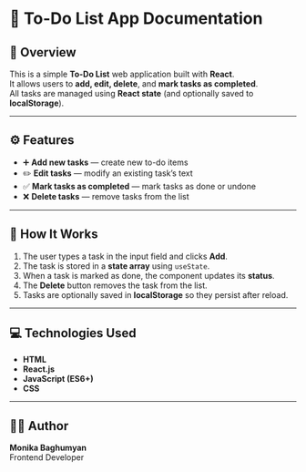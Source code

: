 # 📝 To-Do List App Documentation

## 📖 Overview
This is a simple **To-Do List** web application built with **React**.  
It allows users to **add, edit, delete**, and **mark tasks as completed**.  
All tasks are managed using **React state** (and optionally saved to **localStorage**).

---

## ⚙️ Features
- ➕ **Add new tasks** — create new to-do items  
- ✏️ **Edit tasks** — modify an existing task’s text  
- ✅ **Mark tasks as completed** — mark tasks as done or undone  
- ❌ **Delete tasks** — remove tasks from the list  

---

## 🚀 How It Works
1. The user types a task in the input field and clicks **Add**.  
2. The task is stored in a **state array** using `useState`.  
3. When a task is marked as done, the component updates its **status**.  
4. The **Delete** button removes the task from the list.  
5. Tasks are optionally saved in **localStorage** so they persist after reload.

---

## 💻 Technologies Used
- **HTML**
- **React.js**
- **JavaScript (ES6+)**
- **CSS**

---

## 👩‍💻 Author
**Monika Baghumyan**  
Frontend Developer

